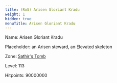```yaml
---
title: (RoS) Arisen Gloriant Kradu
weight: 1
hidden: true
menuTitle: Arisen Gloriant Kradu
---
```


Name: Arisen Gloriant Kradu

Placeholder: an Arisen steward, an Elevated skeleton

Zone: [Sathir's Tomb](/en/ros/exploration/sathirs_tomb)

Level: 113

Hitpoints: 90000000